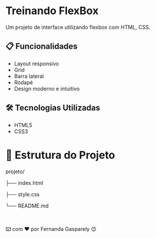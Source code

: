 # Treinando FlexBox

Um projeto de interface utilizando flexbox com HTML, CSS.

## 📋 Funcionalidades

- Layout responsivo
- Grid 
- Barra lateral 
- Rodapé 
- Design moderno e intuitivo


## 🛠️ Tecnologias Utilizadas

- HTML5
- CSS3


# 🎨 Estrutura do Projeto

projeto/

├── index.html

├── style.css

└── README.md

<Br>


⌨️ com ❤️ por Fernanda Gasparely 😊